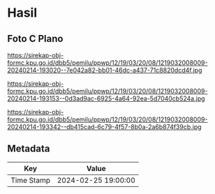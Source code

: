 # Hasil

## Foto C Plano

https://sirekap-obj-formc.kpu.go.id/dbb5/pemilu/ppwp/12/19/03/20/08/1219032008009-20240214-193020--7e042a82-bb01-46dc-a437-71c8820dcd4f.jpg

https://sirekap-obj-formc.kpu.go.id/dbb5/pemilu/ppwp/12/19/03/20/08/1219032008009-20240214-193153--0d3ad9ac-6925-4a64-92ea-5d7040cb524a.jpg

https://sirekap-obj-formc.kpu.go.id/dbb5/pemilu/ppwp/12/19/03/20/08/1219032008009-20240214-193342--db415cad-6c79-4f57-8b0a-2a6b874f39cb.jpg


## Metadata

| Key        | Value               |
| ---------- | ------------------- |
| Time Stamp | 2024-02-25 19:00:00 |



